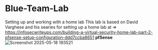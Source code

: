 # Blue-Team-Lab
Setting up and working with a home lab
 This lab is based on David Varghese and his searies for setting up a home lab at => https://infosecwriteups.com/building-a-virtual-security-home-lab-part-2-pfsense-setup-configuration-ddd7ccba8651
________________________pfSense________________________
![Screenshot 2025-05-18 193521](https://github.com/user-attachments/assets/09955924-e557-44dd-893b-270c4b103460)
